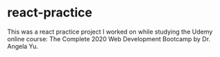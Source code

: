 # react-practice
This was a react practice project I worked on while studying the Udemy online course: The Complete 2020 Web Development Bootcamp by Dr. Angela Yu.
